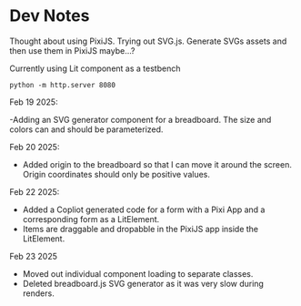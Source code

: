 # Dev Notes

Thought about using PixiJS. Trying out SVG.js. Generate SVGs assets and then use them in PixiJS maybe...?

Currently using Lit component as a testbench

```
python -m http.server 8080
```


Feb 19 2025: 

-Adding an SVG generator component for a breadboard. The size and colors can and should be parameterized.

Feb 20 2025: 

- Added origin to the breadboard so that I can move it around the screen. Origin coordinates should only be positive values.

Feb 22 2025: 

- Added a Copliot generated code for a form with a Pixi App and a corresponding form as a LitElement.
- Items are draggable and dropabble in the PixiJS app inside the LitElement.

Feb 23 2025

- Moved out individual component loading to separate classes.
- Deleted breadboard.js SVG generator as it was very slow during renders.
